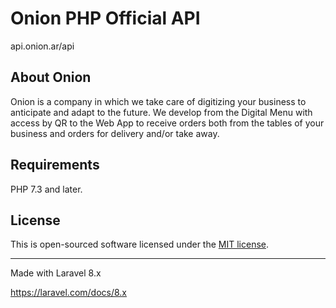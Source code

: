 # Onion PHP Official API

api.onion.ar/api

## About Onion

Onion is a company in which we take care of digitizing your business to anticipate and adapt to the future. We develop from the Digital Menu with access by QR to the Web App to receive orders both from the tables of your business and orders for delivery and/or take away.

## Requirements

PHP 7.3 and later.

## License

This is open-sourced software licensed under the [MIT license](https://opensource.org/licenses/MIT).

****************************

Made with Laravel 8.x

https://laravel.com/docs/8.x
